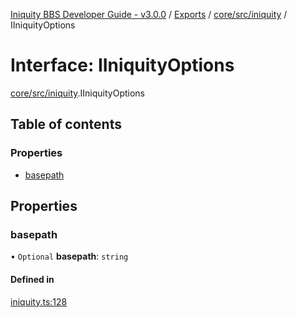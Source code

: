 [Iniquity BBS Developer Guide - v3.0.0](../README.md) / [Exports](../modules.md) / [core/src/iniquity](../modules/core_src_iniquity.md) / IIniquityOptions

# Interface: IIniquityOptions

[core/src/iniquity](../modules/core_src_iniquity.md).IIniquityOptions

## Table of contents

### Properties

- [basepath](core_src_iniquity.IIniquityOptions.md#basepath)

## Properties

### basepath

• `Optional` **basepath**: `string`

#### Defined in

[iniquity.ts:128](https://github.com/iniquitybbs/iniquity/blob/37cea5c/packages/core/src/iniquity.ts#L128)
